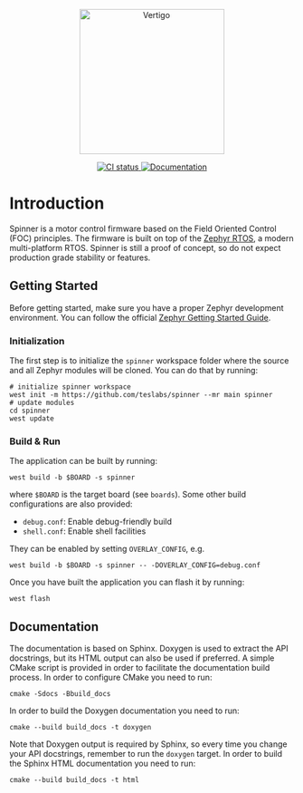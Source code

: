 <p align="center">
  <img width="256" src="./docs/_static/images/logo.svg" alt="Vertigo">
</p>
<p align="center">
  <a href="https://github.com/teslabs/spinner/actions/workflows/build.yml">
    <img src="https://github.com/teslabs/spinner/actions/workflows/build.yml/badge.svg" alt="CI status">
  </a>
  <a href="https://teslabs.github.io/spinner">
    <img src="https://img.shields.io/static/v1.svg?label=latest&message=documentation&color=blue)" alt="Documentation">
  </a>
</p>

# Introduction

Spinner is a motor control firmware based on the Field Oriented Control (FOC)
principles. The firmware is built on top of the [Zephyr RTOS](https://zephyrproject.org),
a modern multi-platform RTOS. Spinner is still a proof of concept, so do not
expect production grade stability or features.

## Getting Started

Before getting started, make sure you have a proper Zephyr development
environment. You can follow the official
[Zephyr Getting Started Guide](https://docs.zephyrproject.org/latest/getting_started/index.html).

### Initialization

The first step is to initialize the `spinner` workspace folder where the
source and all Zephyr modules will be cloned. You can do that by running:

```shell
# initialize spinner workspace
west init -m https://github.com/teslabs/spinner --mr main spinner
# update modules
cd spinner
west update
```

### Build & Run

The application can be built by running:

```shell
west build -b $BOARD -s spinner
```

where `$BOARD` is the target board (see `boards`). Some other build
configurations are also provided:

- `debug.conf`: Enable debug-friendly build
- `shell.conf`: Enable shell facilities

They can be enabled by setting `OVERLAY_CONFIG`, e.g.

```shell
west build -b $BOARD -s spinner -- -DOVERLAY_CONFIG=debug.conf
```

Once you have built the application you can flash it by running:

```shell
west flash
```

## Documentation

The documentation is based on Sphinx. Doxygen is used to extract the API
docstrings, but its HTML output can also be used if preferred. A simple CMake
script is provided in order to facilitate the documentation build process. In
order to configure CMake you need to run:

```shell
cmake -Sdocs -Bbuild_docs
```

In order to build the Doxygen documentation you need to run:

```shell
cmake --build build_docs -t doxygen
```

Note that Doxygen output is required by Sphinx, so every time you change your
API docstrings, remember to run the `doxygen` target. In order to build the
Sphinx HTML documentation you need to run:

```shell
cmake --build build_docs -t html
```
